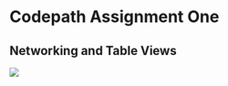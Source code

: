 # Codepath Assignment One
## Networking and Table Views

![](https://media.giphy.com/media/yv8VumXqUKB36VKUAF/giphy.gif)
